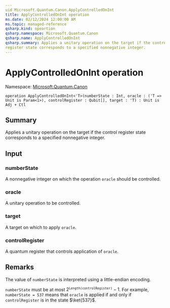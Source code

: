 ```yaml
---
uid Microsoft.Quantum.Canon.ApplyControlledOnInt
title: ApplyControlledOnInt operation
ms.date: 02/12/2024 12:00:00 AM
ms.topic: managed-reference
qsharp.kind: opeartion
qsharp.namespace: Microsoft.Quantum.Canon
qsharp.name: ApplyControlledOnInt
qsharp.summary: Applies a unitary operation on the target if the control
register state corresponds to a specified nonnegative integer.
---
```


# ApplyControlledOnInt operation

Namespace: [Microsoft.Quantum.Canon](xref:Microsoft.Quantum.Canon)

```qsharp
operation ApplyControlledOnInt<'T>(numberState : Int, oracle : ('T => Unit is Param<1>), controlRegister : Qubit[], target : 'T) : Unit is Adj + Ctl
```

## Summary
Applies a unitary operation on the target if the control
register state corresponds to a specified nonnegative integer.

## Input
### numberState
A nonnegative integer on which the operation `oracle` should be
controlled.
### oracle
A unitary operation to be controlled.
### target
A target on which to apply `oracle`.
### controlRegister
A quantum register that controls application of `oracle`.

## Remarks
The value of `numberState` is interpreted using a little-endian encoding.

`numberState` must be at most $2^\texttt{Length(controlRegister)} - 1$.
For example, `numberState = 537` means that `oracle`
is applied if and only if `controlRegister` is in the state $\ket{537}$.
